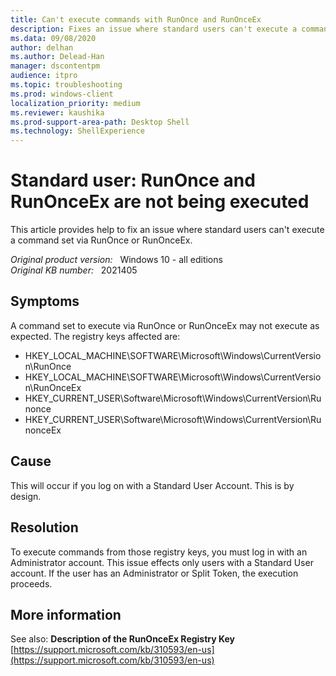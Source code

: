 ```yaml
---
title: Can't execute commands with RunOnce and RunOnceEx
description: Fixes an issue where standard users can't execute a command set via RunOnce or RunOnceEx.
ms.data: 09/08/2020
author: delhan
ms.author: Delead-Han
manager: dscontentpm
audience: itpro
ms.topic: troubleshooting
ms.prod: windows-client
localization_priority: medium
ms.reviewer: kaushika
ms.prod-support-area-path: Desktop Shell
ms.technology: ShellExperience
---
```

# Standard user: RunOnce and RunOnceEx are not being executed

This article provides help to fix an issue where standard users can't execute a command set via RunOnce or RunOnceEx.

_Original product version:_ &nbsp; Windows 10 - all editions  
_Original KB number:_ &nbsp; 2021405

## Symptoms

A command set to execute via RunOnce or RunOnceEx may not execute as expected.
The registry keys affected are:
- HKEY_LOCAL_MACHINE\SOFTWARE\Microsoft\Windows\CurrentVersion\RunOnce
- HKEY_LOCAL_MACHINE\SOFTWARE\Microsoft\Windows\CurrentVersion\RunOnceEx
- HKEY_CURRENT_USER\Software\Microsoft\Windows\CurrentVersion\Runonce
- HKEY_CURRENT_USER\Software\Microsoft\Windows\CurrentVersion\RunonceEx

## Cause

This will occur if you log on with a Standard User Account.
This is by design.

## Resolution

To execute commands from those registry keys, you must log in with an Administrator account. This issue effects only users with a Standard User account. If the user has an Administrator or Split Token, the execution proceeds.

## More information

See also: **Description of the RunOnceEx Registry Key**  
 [https://support.microsoft.com/kb/310593/en-us](https://support.microsoft.com/kb/310593/en-us)

